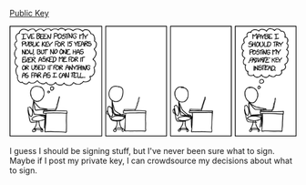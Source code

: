 [Public Key](https://xkcd.com/1553)

![Public Key](./random_comic.png)

I guess I should be signing stuff, but I've never been sure what to sign. Maybe if I post my private key, I can crowdsource my decisions about what to sign.

